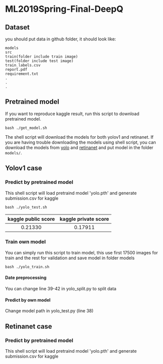 # ML2019Spring-Final-DeepQ

## Dataset
you should put data in github folder, it should look like:

    models
    src
    train(folder include train image)
    test(folder include test image)
    train_labels.csv
    report.pdf
    requirement.txt
    .
    .
    .

## Pretrained model
If you want to reproduce kaggle result, run this script to download pretrained model.

    bash ./get_model.sh
 The shell script will download the models for both yolov1 and retinanet. 
 If you are having trouble downloading the models using shell script, you can download the models from [yolo](https://drive.google.com/drive/folders/1enjLUXsh7fCDXKPhRR4maWvgG55d4646) and [retinanet](https://drive.google.com/drive/folders/1enjLUXsh7fCDXKPhRR4maWvgG55d4646) and put model in the folder `models/`.
 ## Yolov1 case
 
 ### Predict by pretrained model
 This shell script will load pretraind model 'yolo.pth' and generate submission.csv for kaggle 
 
    bash ./yolo_test.sh
 | kaggle public score | kaggle private score |
 | :--: | :--: |
 | 0.21330 | 0.17911 |
 ### Train own model
You can simply run this script to train model, this use first 17500 images for train and the rest for validation and save model in folder models 

    bash ./yolo_train.sh
#### Date preprocessing
You can change line 39-42 in yolo_split.py to split data
#### Predict by own model
Change model path in yolo_test.py (line 38)

## Retinanet case

### Predict by pretrained model
This shell script will load pretraind model 'yolo.pth' and generate submission.csv for kaggle
